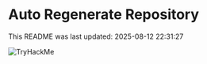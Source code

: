 # Auto Regenerate Repository

This README was last updated: 2025-08-12 22:31:27

 ![TryHackMe](https://tryhackme.com/badge/533634)